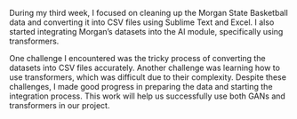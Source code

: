 During my third week, I focused on cleaning up the Morgan State Basketball data and converting it into CSV files using Sublime Text and Excel. I also started integrating Morgan’s datasets into the AI module, specifically using transformers.

One challenge I encountered was the tricky process of converting the datasets into CSV files accurately. Another challenge was learning how to use transformers, which was difficult due to their complexity. Despite these challenges, I made good progress in preparing the data and starting the integration process. This work will help us successfully use both GANs and transformers in our project.








